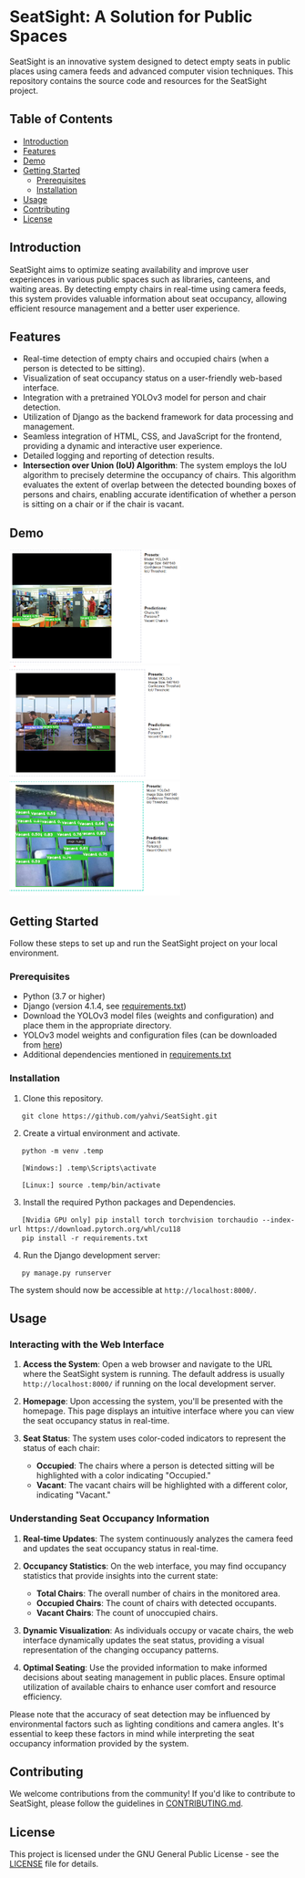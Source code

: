 # SeatSight: A Solution for Public Spaces

SeatSight is an innovative system designed to detect empty seats in public places using camera feeds and advanced computer vision techniques. This repository contains the source code and resources for the SeatSight project.

## Table of Contents

- [Introduction](#introduction)
- [Features](#features)
- [Demo](#demo)
- [Getting Started](#getting-started)
  - [Prerequisites](#prerequisites)
  - [Installation](#installation)
- [Usage](#usage)
- [Contributing](#contributing)
- [License](#license)

## Introduction

SeatSight aims to optimize seating availability and improve user experiences in various public spaces such as libraries, canteens, and waiting areas. By detecting empty chairs in real-time using camera feeds, this system provides valuable information about seat occupancy, allowing efficient resource management and a better user experience.

## Features

- Real-time detection of empty chairs and occupied chairs (when a person is detected to be sitting).
- Visualization of seat occupancy status on a user-friendly web-based interface.
- Integration with a pretrained YOLOv3 model for person and chair detection.
- Utilization of Django as the backend framework for data processing and management.
- Seamless integration of HTML, CSS, and JavaScript for the frontend, providing a dynamic and interactive user experience.
- Detailed logging and reporting of detection results.
- **Intersection over Union (IoU) Algorithm**: The system employs the IoU algorithm to precisely determine the occupancy of chairs. This algorithm evaluates the extent of overlap between the detected bounding boxes of persons and chairs, enabling accurate identification of whether a person is sitting on a chair or if the chair is vacant.


## Demo
<img src="utils/demo/image1.png" width="300" height="200"/>
<img src="utils/demo/image2.png" width="300" height="200"/>
<img src="utils/demo/image3.png" width="300" height="200"/>


## Getting Started

Follow these steps to set up and run the SeatSight project on your local environment.

### Prerequisites

- Python (3.7 or higher)
- Django (version 4.1.4, see [requirements.txt](requirements.txt))
- Download the YOLOv3 model files (weights and configuration) and place them in the appropriate directory.
- YOLOv3 model weights and configuration files (can be downloaded from [here](https://github.com/ultralytics/yolov3))
- Additional dependencies mentioned in [requirements.txt](requirements.txt)

### Installation
1. Clone this repository.
```shell 
   git clone https://github.com/yahvi/SeatSight.git 
```

2. Create a virtual environment and activate.
```shell 
   python -m venv .temp 
```
```shell 
   [Windows:] .temp\Scripts\activate 
```
```shell 
   [Linux:] source .temp/bin/activate 
```

3. Install the required Python packages and Dependencies.
```shell
   [Nvidia GPU only] pip install torch torchvision torchaudio --index-url https://download.pytorch.org/whl/cu118
   pip install -r requirements.txt
```

4. Run the Django development server:
```shell
   py manage.py runserver 
```

The system should now be accessible at `http://localhost:8000/`.

## Usage

### Interacting with the Web Interface

1. **Access the System**: Open a web browser and navigate to the URL where the SeatSight system is running. The default address is usually `http://localhost:8000/` if running on the local development server.

2. **Homepage**: Upon accessing the system, you'll be presented with the homepage. This page displays an intuitive interface where you can view the seat occupancy status in real-time.

3. **Seat Status**: The system uses color-coded indicators to represent the status of each chair:

   - **Occupied**: The chairs where a person is detected sitting will be highlighted with a color indicating "Occupied."
   - **Vacant**: The vacant chairs will be highlighted with a different color, indicating "Vacant."

### Understanding Seat Occupancy Information

1. **Real-time Updates**: The system continuously analyzes the camera feed and updates the seat occupancy status in real-time.

2. **Occupancy Statistics**: On the web interface, you may find occupancy statistics that provide insights into the current state:

   - **Total Chairs**: The overall number of chairs in the monitored area.
   - **Occupied Chairs**: The count of chairs with detected occupants.
   - **Vacant Chairs**: The count of unoccupied chairs.

3. **Dynamic Visualization**: As individuals occupy or vacate chairs, the web interface dynamically updates the seat status, providing a visual representation of the changing occupancy patterns.

4. **Optimal Seating**: Use the provided information to make informed decisions about seating management in public places. Ensure optimal utilization of available chairs to enhance user comfort and resource efficiency.

Please note that the accuracy of seat detection may be influenced by environmental factors such as lighting conditions and camera angles. It's essential to keep these factors in mind while interpreting the seat occupancy information provided by the system.


## Contributing

We welcome contributions from the community! If you'd like to contribute to SeatSight, please follow the guidelines in [CONTRIBUTING.md](CONTRIBUTING.md).

## License

This project is licensed under the GNU General Public License - see the [LICENSE](LICENSE) file for details.


